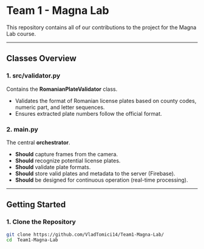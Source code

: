 # Team 1 - Magna Lab

This repository contains all of our contributions to the project for the Magna Lab course. 

---

## Classes Overview

### **1. src/validator.py**

Contains the **RomanianPlateValidator** class.

- Validates the format of Romanian license plates based on county codes, numeric part, and letter sequences.
- Ensures extracted plate numbers follow the official format.

### **2. main.py**

The central **orchestrator**.

- **Should** capture frames from the camera.
- **Should** recognize potential license plates.
- **Should** validate plate formats.
- **Should** store valid plates and metadata to the server (Firebase).
- **Should** be designed for continuous operation (real-time processing).

---

## Getting Started

### **1. Clone the Repository**

```bash
git clone https://github.com/VladTomici14/Team1-Magna-Lab/
cd  Team1-Magna-Lab
```

